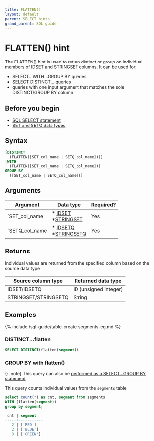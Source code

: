 ```yaml
---
title: FLATTEN()
layout: default
parent: SELECT hints
grand_parent: SQL guide
---
```


# FLATTEN() hint

The FLATTEN() hint is used to return distinct or group on individual members of IDSET and STRINGSET columns. It can be used for:
* SELECT...WITH...GROUP BY queries
* SELECT DISTINCT... queries
* queries with one input argument that matches the sole DISTINCT/GROUP BY column

## Before you begin

* [SQL SELECT statement](/docs/sql-guide/statements/statement-select)
* [SET and SETQ data types](/docs/sql-guide/data-types/data-types-home/#low-cardinality-data-types)

## Syntax

```sql
[DISTINCT
  (FLATTEN([SET_col_name | SETQ_col_name]))]
[WITH
  (FLATTEN([SET_col_name | SETQ_col_name]))
GROUP BY
  ([SET_col_name | SETQ_col_name])]
```

## Arguments

| Argument | Data type | Required? |
|---|---|---|
| `SET_col_name | * [IDSET](/docs/sql-guide/data-types/data-type-idset)<br/>*[STRINGSET](/docs/sql-guide/data-types/data-type-stringset) | Yes |
| `SETQ_col_name | * [IDSETQ](/docs/sql-guide/data-types/data-type-idsetq)<br/>*[STRINGSETQ](/docs/sql-guide/data-types/data-type-stringsetq) | Yes |

## Returns

Individual values are returned from the specified column based on the source data type

| Source column type | Returned data type |
|---|---|
| IDSET/IDSETQ | ID (unsigned integer) |
| STRINGSET/STRINGSETQ | String |

## Examples

{% include /sql-guide/table-create-segments-eg.md %}

### DISTINCT...flatten

```sql
SELECT DISTINCT(flatten(segment))
```

### GROUP BY with flatten()

{: .note}
This query can also be [performed as a SELECT...GROUP BY statement](/docs/sql-guide/statements/statement-select#group-by-with-stringset)

This query counts individual values from the `segments` table

```sql
select count(*) as cnt, segment from segments
WITH (flatten(segment))
group by segment;

 cnt | segment
-----+-----------
   2 | ['RED']
   2 | ['BLUE']
   3 | ['GREEN']
```
